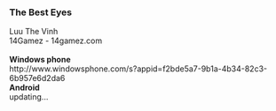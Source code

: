 <h3>The Best Eyes</h3>
Luu The Vinh</br>
14Gamez - 14gamez.com</br>
</br>
<b>Windows phone</b></br>
http://www.windowsphone.com/s?appid=f2bde5a7-9b1a-4b34-82c3-6b957e6d2da6</br>
<b>Android</b></br>
updating...
